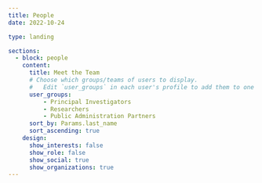 ```yaml
---
title: People
date: 2022-10-24

type: landing

sections:
  - block: people
    content:
      title: Meet the Team
      # Choose which groups/teams of users to display.
      #   Edit `user_groups` in each user's profile to add them to one or more of these groups.
      user_groups:
          - Principal Investigators
          - Researchers
          - Public Administration Partners
      sort_by: Params.last_name
      sort_ascending: true
    design:
      show_interests: false
      show_role: false
      show_social: true
      show_organizations: true
---
```


